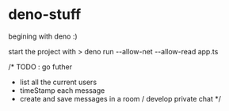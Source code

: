 # deno-stuff
begining with deno :) 

start the project with > deno run --allow-net --allow-read app.ts

/* 
TODO : go futher
- list all the current users
- timeStamp each message
- create and save messages in a room / develop private chat
*/
